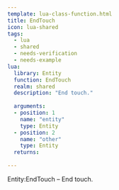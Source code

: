 ```yaml
---
template: lua-class-function.html
title: EndTouch
icon: lua-shared
tags:
  - lua
  - shared
  - needs-verification
  - needs-example
lua:
  library: Entity
  function: EndTouch
  realm: shared
  description: "End touch."
  
  arguments:
  - position: 1
    name: "entity"
    type: Entity
  - position: 2
    name: "other"
    type: Entity
  returns:
    
---
```


<div class="lua__search__keywords">
Entity:EndTouch &#x2013; End touch.
</div>
